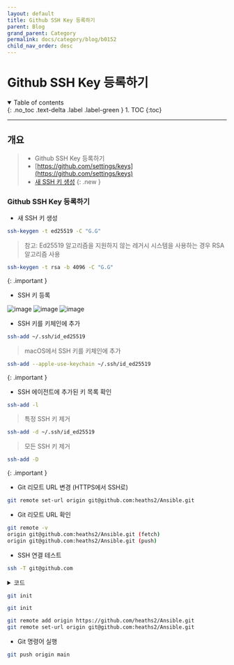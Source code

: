 ```yaml
---
layout: default
title: Github SSH Key 등록하기
parent: Blog
grand_parent: Category
permalink: docs/category/blog/b0152
child_nav_order: desc
---
```


# Github SSH Key 등록하기

<details open markdown="block">
  <summary>
    Table of contents
  </summary>
  {: .no_toc .text-delta .label .label-green }
1. TOC
{:toc}
</details>

---

## 개요

> - Github SSH Key 등록하기
> - [https://github.com/settings/keys](https://github.com/settings/keys)
> - [새 SSH 키 생성](https://docs.github.com/ko/authentication/connecting-to-github-with-ssh/generating-a-new-ssh-key-and-adding-it-to-the-ssh-agent)
{: .new }

### Github SSH Key 등록하기

- 새 SSH 키 생성

```bash
ssh-keygen -t ed25519 -C "G.G"
```

> 참고: Ed25519 알고리즘을 지원하지 않는 레거시 시스템을 사용하는 경우 RSA 알고리즘 사용
```bash
ssh-keygen -t rsa -b 4096 -C "G.G"
```
>
{: .important }

- SSH 키 등록

![image](https://github.com/heaths2/heaths2.github.io/assets/36792594/675d13fb-14e9-4297-9cd2-5ed665e7ed4e)
![image](https://github.com/heaths2/heaths2.github.io/assets/36792594/21a487af-ad95-49a5-ae1b-0b30c5555220)
![image](https://github.com/heaths2/heaths2.github.io/assets/36792594/c35df729-28ff-46ec-95f7-616ee40fa984)

- SSH 키를 키체인에 추가

```bash
ssh-add ~/.ssh/id_ed25519
```

> macOS에서 SSH 키를 키체인에 추가
```bash
ssh-add --apple-use-keychain ~/.ssh/id_ed25519
```
>
{: .important }

- SSH 에이전트에 추가된 키 목록 확인

```bash
ssh-add -l
```

> 특정 SSH 키 제거
```bash
ssh-add -d ~/.ssh/id_ed25519
```
> 모든 SSH 키 제거
```bash
ssh-add -D
```
>
{: .important }


- Git 리모트 URL 변경 (HTTPS에서 SSH로)

```bash
git remote set-url origin git@github.com:heaths2/Ansible.git
```

- Git 리모트 URL 확인

```bash
git remote -v
origin git@github.com:heaths2/Ansible.git (fetch)
origin git@github.com:heaths2/Ansible.git (push)
```

- SSH 연결 테스트

```bash
ssh -T git@github.com
```

<details markdown="block">
  <summary>
    코드
  </summary>
  {: .text-delta .label .label-green }
  
```bash
Hi heaths2! You've successfully authenticated, but GitHub does not provide shell access.
```

</details>

```bash
git init
```

```bash
git init
```

```bash
git remote add origin https://github.com/heaths2/Ansible.git
git remote set-url origin git@github.com:heaths2/Ansible.git
```

- Git 명령어 실행

```bash
git push origin main
```
